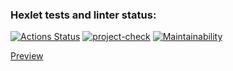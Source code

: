 ### Hexlet tests and linter status:
[![Actions Status](https://github.com/tarasovem/frontend-project-11/workflows/hexlet-check/badge.svg)](https://github.com/tarasovem/frontend-project-11/actions)
[![project-check](https://github.com/tarasovem/frontend-project-11/actions/workflows/project-check.yml/badge.svg)](https://github.com/tarasovem/frontend-project-11/actions/workflows/project-check.yml)
[![Maintainability](https://api.codeclimate.com/v1/badges/72909a802f0d09da2599/maintainability)](https://codeclimate.com/github/tarasovem/frontend-project-11/maintainability)

[Preview](https://frontend-project-11-tarasovem.vercel.app/)
